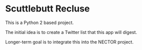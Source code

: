Scuttlebutt Recluse
===================

This is a Python 2 based project.

The initial idea is to create a Twitter list that this app will digest.

Longer-term goal is to integrate this into the NECTOR project.


